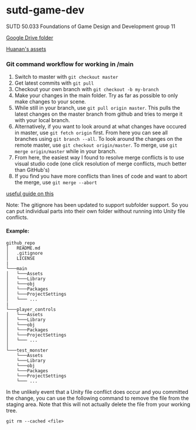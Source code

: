 # sutd-game-dev
SUTD 50.033 Foundations of Game Design and Development group 11

[Google Drive folder](https://drive.google.com/drive/folders/1Ud1KXlZMb4KVLvRn-s2iMxtHzPWAjqoB)

[Huanan's assets](https://raou.itch.io/dungeon-tileset-top-down-rpg/download/HN20XEELIig7SfJjNAmdglDbppSTP83Ty6HsTNIc)

### Git command workflow for working in /main
1. Switch to master with `git checkout master`
1. Get latest commits with `git pull`
1. Checkout your own branch with `git checkout -b my-branch`
1. Make your changes in the main folder. Try as far as possible to only make changes to your scene.
1. While still in your branch, use `git pull origin master`. This pulls the latest changes on the master branch from github and tries to merge it with your local branch. 
1. Alternatively, if you want to look around at what changes have occured in master, use `git fetch origin` first. From here you can see all branches using `git branch --all`. To look around the changes on the remote master, use `git checkout origin/master`. To merge, use `git merge origin/master` while in your branch.
1. From here, the easiest way I found to resolve merge conflicts is to use visual studio code (one click resolution of merge conflicts, much better than GitHub's)
1. If you find you have more conflicts than lines of code and want to abort the merge, use `git merge --abort`

[useful guide on this](https://stackoverflow.com/questions/20101994/git-pull-from-master-into-the-development-branch)


Note: The gitignore has been updated to support subfolder support.
So you can put individual parts into their own folder without running into Unity file conflicts.

#### Example:
```
github_repo
│   README.md
│   .gitignore
│   LICENSE
|
└───main
│   └───Assets
│   └───Library
│   └───obj
│   └───Packages
│   └───ProjectSettings
│   └─── ...
|
└───player_controls
│   └───Assets
│   └───Library
│   └───obj
│   └───Packages
│   └───ProjectSettings
│   └─── ...
│   
└───test_monster
    └───Assets
    └───Library
    └───obj
    └───Packages
    └───ProjectSettings
    └─── ...
```

In the unlikely event that a Unity file conflict does occur and you committed the change, you can use the following command to remove the file from the staging area.
Note that this will not actually delete the file from your working tree.
```
git rm --cached <file>
```
